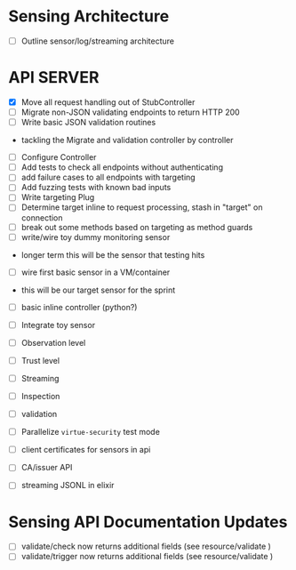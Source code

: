 
# Sensing Architecture

 - [ ] Outline sensor/log/streaming architecture
 
# API SERVER

 - [x] Move all request handling out of StubController
 - [ ] Migrate non-JSON validating endpoints to return HTTP 200
 - [ ] Write basic JSON validation routines
  - tackling the Migrate and validation controller by controller
   - [ ] Configure Controller
 - [ ] Add tests to check all endpoints without authenticating
 - [ ] add failure cases to all endpoints with targeting
 - [ ] Add fuzzing tests with known bad inputs
 - [ ] Write targeting Plug
  - [ ] Determine target inline to request processing, stash in "target" on connection
  - [ ] break out some methods based on targeting as method guards
 - [ ] write/wire toy dummy monitoring sensor
  - longer term this will be the sensor that testing hits
 - [ ] wire first basic sensor in a VM/container
  - this will be our target sensor for the sprint
  - [ ] basic inline controller (python?)
 - [ ] Integrate toy sensor
  - [ ] Observation level
  - [ ] Trust level
  - [ ] Streaming
  - [ ] Inspection
  - [ ] validation
 - [ ] Parallelize `virtue-security` test mode
 - [ ] client certificates for sensors in api
 - [ ] CA/issuer API
 - [ ] streaming JSONL in elixir
 
 
# Sensing API Documentation Updates

 - [ ] validate/check now returns additional fields (see resource/validate )
 - [ ] validate/trigger now returns additional fields (see resource/validate )